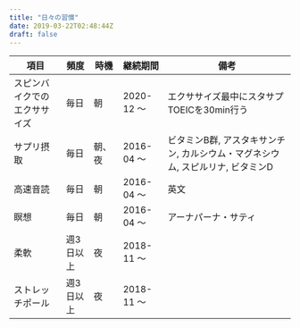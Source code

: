 ```yaml
---
title: "日々の習慣"
date: 2019-03-22T02:48:44Z
draft: false
---
```


 項目 | 頻度 | 時機 | 継続期間 | 備考
---------------|----------|---------|----------|---------
 スピンバイクでのエクササイズ | 毎日 | 朝 | 2020-12 〜 | エクササイズ最中にスタサプTOEICを30min行う
 サプリ摂取 | 毎日 | 朝、夜 | 2016-04 〜 | ビタミンB群, アスタキサンチン, カルシウム・マグネシウム, スピルリナ, ビタミンD
 高速音読 | 毎日 | 朝 | 2016-04 〜 | 英文
 瞑想 | 毎日 | 朝 | 2016-04 〜 | アーナパーナ・サティ
 柔軟 | 週3日以上 | 夜 | 2018-11 〜 |
 ストレッチポール | 週3日以上 | 夜 | 2018-11 〜 |
